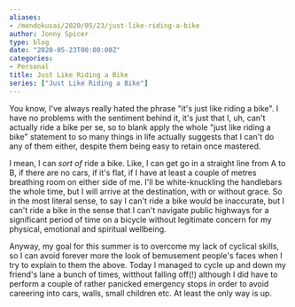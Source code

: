 ```yaml
---
aliases:
- /mendokusai/2020/05/23/just-like-riding-a-bike
author: Jonny Spicer
type: blog
date: "2020-05-23T00:00:00Z"
categories:
- Personal
title: Just Like Riding a Bike
series: ["Just Like Riding a Bike"]
---
```

You know, I've always really hated the phrase "it's just like riding a bike". I have no problems with the sentiment
behind it, it's just that I, uh, can't actually ride a bike per se, so to blank apply the whole "just like riding a
bike" statement to so many things in life actually suggests that I can't do any of them either, despite them being
easy to retain once mastered.

I mean, I can *sort of* ride a bike. Like, I can get go in a straight line from A to B, if there are no cars, if
it's flat, if I have at least a couple of metres breathing room on either side of me. I'll be white-knuckling the
handlebars the whole time, but I will arrive at the destination, with or without grace. So in the most literal sense,
to say I can't ride a bike would be inaccurate, but I can't ride a bike in the sense that I can't navigate public
highways for a significant period of time on a bicycle without legitimate concern for my physical, emotional and
spiritual wellbeing.

Anyway, my goal for this summer is to overcome my lack of cyclical skills, so I can avoid forever more the look
of bemusement people's faces when I try to explain to them the above. Today I managed to cycle up and down my friend's
lane a bunch of times, witthout falling off(!) although I did have to perform a couple of rather panicked emergency stops
in order to avoid careering into cars, walls, small children etc. At least the only way is up.

